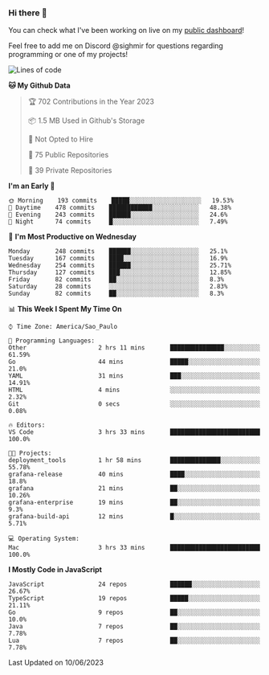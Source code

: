 ### Hi there 👋

<!--
**guicaulada/guicaulada** is a ✨ _special_ ✨ repository because its `README.md` (this file) appears on your GitHub profile.

Here are some ideas to get you started:

- 🔭 I’m currently working on ...
- 🌱 I’m currently learning ...
- 👯 I’m looking to collaborate on ...
- 🤔 I’m looking for help with ...
- 💬 Ask me about ...
- 📫 How to reach me: ...
- 😄 Pronouns: ...
- ⚡ Fun fact: ...
-->

You can check what I've been working on live on my [public dashboard](https://guicaulada.grafana.net/public-dashboards/7b7f644500ec4e6cb5d7a4e7b5ed0dab)!

Feel free to add me on Discord @sighmir for questions regarding programming or one of my projects!

<!--START_SECTION:waka-->
![Lines of code](https://img.shields.io/badge/From%20Hello%20World%20I%27ve%20Written-11.0%20million%20lines%20of%20code-blue)

**🐱 My Github Data** 

> 🏆 702 Contributions in the Year 2023
 > 
> 📦 1.5 MB Used in Github's Storage 
 > 
> 🚫 Not Opted to Hire
 > 
> 📜 75 Public Repositories 
 > 
> 🔑 39 Private Repositories  
 > 
**I'm an Early 🐤** 

```text
🌞 Morning    193 commits    █████░░░░░░░░░░░░░░░░░░░░   19.53% 
🌆 Daytime    478 commits    ████████████░░░░░░░░░░░░░   48.38% 
🌃 Evening    243 commits    ██████░░░░░░░░░░░░░░░░░░░   24.6% 
🌙 Night      74 commits     █░░░░░░░░░░░░░░░░░░░░░░░░   7.49%

```
📅 **I'm Most Productive on Wednesday** 

```text
Monday       248 commits    ██████░░░░░░░░░░░░░░░░░░░   25.1% 
Tuesday      167 commits    ████░░░░░░░░░░░░░░░░░░░░░   16.9% 
Wednesday    254 commits    ██████░░░░░░░░░░░░░░░░░░░   25.71% 
Thursday     127 commits    ███░░░░░░░░░░░░░░░░░░░░░░   12.85% 
Friday       82 commits     ██░░░░░░░░░░░░░░░░░░░░░░░   8.3% 
Saturday     28 commits     ░░░░░░░░░░░░░░░░░░░░░░░░░   2.83% 
Sunday       82 commits     ██░░░░░░░░░░░░░░░░░░░░░░░   8.3%

```


📊 **This Week I Spent My Time On** 

```text
⌚︎ Time Zone: America/Sao_Paulo

💬 Programming Languages: 
Other                    2 hrs 11 mins       ███████████████░░░░░░░░░░   61.59% 
Go                       44 mins             █████░░░░░░░░░░░░░░░░░░░░   21.0% 
YAML                     31 mins             ███░░░░░░░░░░░░░░░░░░░░░░   14.91% 
HTML                     4 mins              ░░░░░░░░░░░░░░░░░░░░░░░░░   2.32% 
Git                      0 secs              ░░░░░░░░░░░░░░░░░░░░░░░░░   0.08%

🔥 Editors: 
VS Code                  3 hrs 33 mins       █████████████████████████   100.0%

🐱‍💻 Projects: 
deployment_tools         1 hr 58 mins        ██████████████░░░░░░░░░░░   55.78% 
grafana-release          40 mins             ████░░░░░░░░░░░░░░░░░░░░░   18.8% 
grafana                  21 mins             ██░░░░░░░░░░░░░░░░░░░░░░░   10.26% 
grafana-enterprise       19 mins             ██░░░░░░░░░░░░░░░░░░░░░░░   9.3% 
grafana-build-api        12 mins             █░░░░░░░░░░░░░░░░░░░░░░░░   5.71%

💻 Operating System: 
Mac                      3 hrs 33 mins       █████████████████████████   100.0%

```

**I Mostly Code in JavaScript** 

```text
JavaScript               24 repos            ██████░░░░░░░░░░░░░░░░░░░   26.67% 
TypeScript               19 repos            █████░░░░░░░░░░░░░░░░░░░░   21.11% 
Go                       9 repos             ██░░░░░░░░░░░░░░░░░░░░░░░   10.0% 
Java                     7 repos             ██░░░░░░░░░░░░░░░░░░░░░░░   7.78% 
Lua                      7 repos             ██░░░░░░░░░░░░░░░░░░░░░░░   7.78%

```



 Last Updated on 10/06/2023
<!--END_SECTION:waka-->
